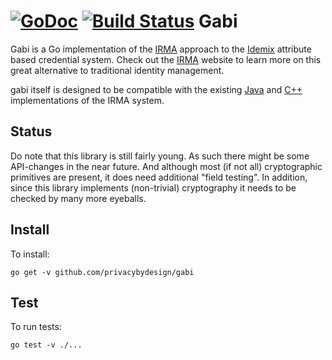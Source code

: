 [![GoDoc](https://godoc.org/github.com/privacybydesign/gabi?status.svg)](https://godoc.org/github.com/privacybydesign/gabi) [![Build Status](https://travis-ci.org/mhe/gabi.svg?branch=master)](https://travis-ci.org/mhe/gabi)
Gabi
====

Gabi is a Go implementation of the [IRMA](https://www.irmacard.org) approach to the [Idemix](http://www.research.ibm.com/labs/zurich/idemix/) attribute based credential system. Check out the [IRMA](https://privacybydesign.foundation/irma) website to learn more on this great alternative to traditional identity management. 

gabi itself is designed to be compatible with the existing [Java](https://github.com/credentials/credentials_idemix) and [C++](https://github.com/credentials/silvia) implementations of the IRMA system.

Status
------

Do note that this library is still fairly young. As such there might be some API-changes in the near future. And although most (if not all) cryptographic primitives are present, it does need additional "field testing". In addition, since this library implements (non-trivial) cryptography it needs to be checked by many more eyeballs.

Install
-------

To install:

    go get -v github.com/privacybydesign/gabi

Test
----

To run tests:

    go test -v ./... 

